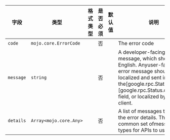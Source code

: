 | 字段 | 类型 | 格式类型 | 是否必须 | 默认值 | 说明 |
|---|---|---|---|---|---|
| `code` | `mojo.core.ErrorCode` |  | 否 |  | The error code |
| `message` | `string` |  | 否 |  | A developer-facing error message, which should be in English. Anyuser-facing error message should be localized and sent in the[google.rpc.Status.details][google.rpc.Status.details] field, or localized by the client. |
| `details` | `Array<mojo.core.Any>` |  | 否 |  | A list of messages that carry the error details.  There is a common set ofmessage types for APIs to use. |
